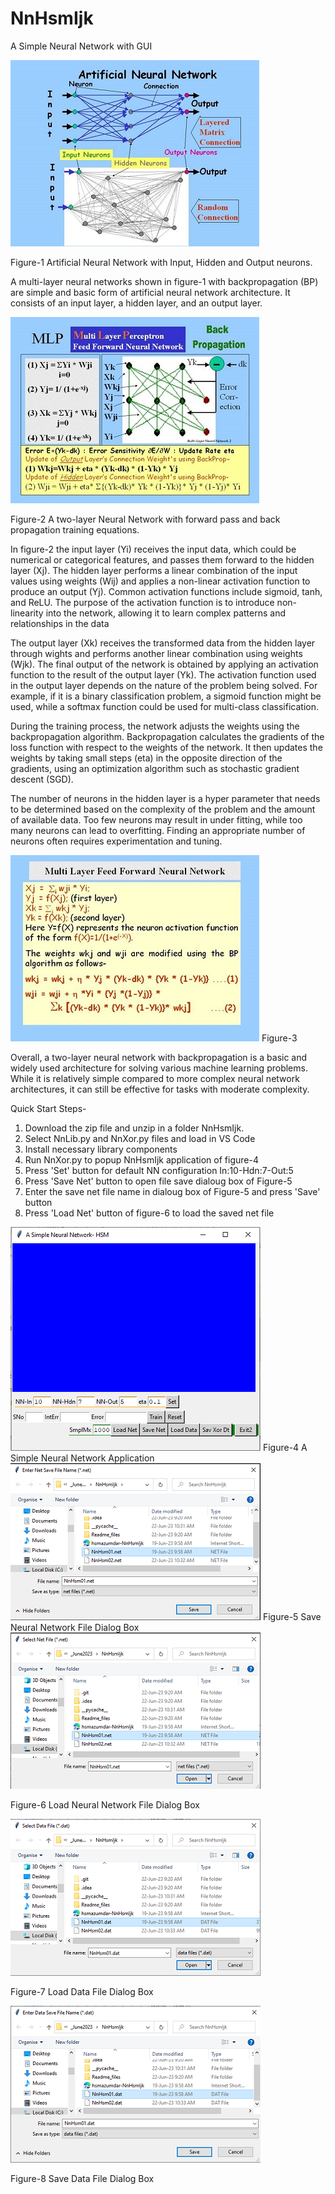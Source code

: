 # NnHsmIjk
A Simple Neural Network with GUI

<img src=Readme_files/Ann.jpg>

Figure-1 Artificial Neural Network with Input, Hidden and Output neurons.


A multi-layer neural networks shown in figure-1  with backpropagation (BP) are simple and basic form of artificial neural network architecture. It consists of an input layer, a hidden layer, and an output layer.
  
<img src="Readme_files/AnnIJK.jpg">

Figure-2 A two-layer Neural Network with forward pass and back propagation training equations.




In figure-2 the input layer (Yi) receives the input data, which could be numerical or categorical features, and passes them forward to the hidden layer (Xj). The hidden layer performs a linear combination of the input values using weights (Wij) and applies a non-linear activation function to produce an output (Yj). Common activation functions include sigmoid, tanh, and ReLU. The purpose of the activation function is to introduce non-linearity into the network, allowing it to learn complex patterns and relationships in the data

The output layer (Xk) receives the transformed data from the hidden layer through wights and performs another linear combination using weights (Wjk). The final output of the network is obtained by applying an activation function to the result of the output layer (Yk). The activation function used in the output layer depends on the nature of the problem being solved. For example, if it is a binary classification problem, a sigmoid function might be used, while a softmax function could be used for multi-class classification.

  


During the training process, the network adjusts the weights using the backpropagation algorithm. Backpropagation calculates the gradients of the loss function with respect to the weights of the network. It then updates the weights by taking small steps (eta) in the opposite direction of the gradients, using an optimization algorithm such as stochastic gradient descent (SGD).

The number of neurons in the hidden layer is a hyper parameter that needs to be determined based on the complexity of the problem and the amount of available data. Too few neurons may result in under fitting, while too many neurons can lead to overfitting. Finding an appropriate number of neurons often requires experimentation and tuning.


<img src="Readme_files/AnnBP.jpg">
Figure-3
  




Overall, a two-layer neural network with backpropagation is a basic and widely used architecture for solving various machine learning problems. While it is relatively simple compared to more complex neural network architectures, it can still be effective for tasks with moderate complexity.

Quick Start Steps-

1. Download the zip file and unzip in a folder NnHsmIjk.
2. Select NnLib.py and NnXor.py files and load in VS Code
3. Install necessary library components
4. Run NnXor.py to popup NnHsmIjk application of figure-4
5. Press 'Set' button for default NN configuration In:10-Hdn:7-Out:5
6. Press 'Save Net' button to open file save dialoug box of Figure-5
7. Enter the save net file name in dialoug box of Figure-5 and press 'Save' button
8. Press 'Load Net' button of figure-6 to load the saved net file  

 
<img src="Readme_files/Main.png">
Figure-4 A Simple Neural Network Application
  




<img src="Readme_files/SaveNet.png">
Figure-5 Save Neural Network File Dialog Box




<img src="Readme_files/LoadNet.png">

Figure-6 Load Neural Network File Dialog Box




<img src="Readme_files/LoadData.png">

Figure-7 Load Data File Dialog Box



  
<img src="Readme_files/SaveData.png">

Figure-8 Save Data File Dialog Box



  



